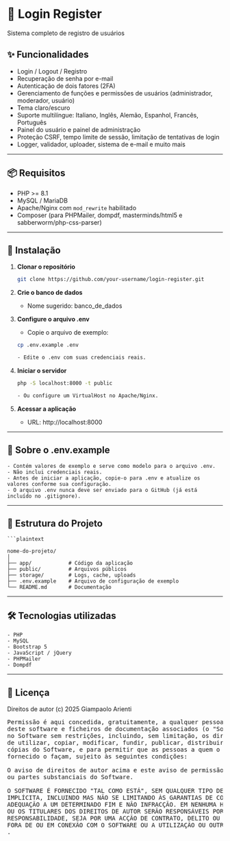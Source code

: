 # 📌 Login Register

Sistema completo de registro de usuários

## ✨ Funcionalidades

- Login / Logout / Registro
- Recuperação de senha por e-mail
- Autenticação de dois fatores (2FA)
- Gerenciamento de funções e permissões de usuários (administrador, moderador, usuário)
- Tema claro/escuro
- Suporte multilíngue: Italiano, Inglês, Alemão, Espanhol, Francês, Português
- Painel do usuário e painel de administração
- Proteção CSRF, tempo limite de sessão, limitação de tentativas de login
- Logger, validador, uploader, sistema de e-mail e muito mais

---

## 📦 Requisitos

- PHP >= 8.1
- MySQL / MariaDB
- Apache/Nginx com `mod_rewrite` habilitado
- Composer (para PHPMailer, dompdf, masterminds/html5 e sabberworm/php-css-parser)

---

## 🚀 Instalação

1. **Clonar o repositório**

   ```bash
   git clone https://github.com/your-username/login-register.git

2. **Crie o banco de dados**

	- Nome sugerido: banco_de_dados
	
3. **Configure o arquivo .env**

	- Copie o arquivo de exemplo:
	
	```bash
	cp .env.example .env
	
	- Edite o .env com suas credenciais reais.
	
4. **Iniciar o servidor**
	
	```bash
	php -S localhost:8000 -t public
	
	- Ou configure um VirtualHost no Apache/Nginx.
	
5. **Acessar a aplicação**
	
	- URL: http://localhost:8000
	
---

## 📄 Sobre o .env.example
	- Contém valores de exemplo e serve como modelo para o arquivo .env.
	- Não inclui credenciais reais.
	- Antes de iniciar a aplicação, copie-o para .env e atualize os valores conforme sua configuração.
	- O arquivo .env nunca deve ser enviado para o GitHub (já está incluído no .gitignore).
	
---

## 📄 Estrutura do Projeto

	```plaintext
	
	nome-do-projeto/
	│
	├── app/            # Código da aplicação
	├── public/         # Arquivos públicos
	├── storage/        # Logs, cache, uploads
	├── .env.example    # Arquivo de configuração de exemplo
	└── README.md       # Documentação

---

## 🛠 Tecnologias utilizadas

	- PHP
	- MySQL
	- Bootstrap 5
	- JavaScript / jQuery
	- PHPMailer
	- Dompdf

---

## 🧾 Licença

Direitos de autor (c) 2025 Giampaolo Arienti

<pre>Permissão é aqui concedida, gratuitamente, a qualquer pessoa que obtenha uma cópia
deste software e ficheiros de documentação associados (o "Software"), para negociar
no Software sem restrições, incluindo, sem limitação, os direitos
de utilizar, copiar, modificar, fundir, publicar, distribuir, sublicenciar e/ou vender
cópias do Software, e para permitir que as pessoas a quem o Software é
fornecido o façam, sujeito às seguintes condições:

O aviso de direitos de autor acima e este aviso de permissão devem ser incluídos em todas as cópias
ou partes substanciais do Software.

O SOFTWARE É FORNECIDO "TAL COMO ESTÁ", SEM QUALQUER TIPO DE GARANTIA, EXPRESSA OU
IMPLÍCITA, INCLUINDO MAS NÃO SE LIMITANDO ÀS GARANTIAS DE COMERCIALIZAÇÃO,
ADEQUAÇÃO A UM DETERMINADO FIM E NÃO INFRACÇÃO. EM NENHUMA HIPÓTESE OS AUTORES DE
OU OS TITULARES DOS DIREITOS DE AUTOR SERÃO RESPONSÁVEIS POR QUALQUER RECLAMAÇÃO, DANOS OU OUTRA
RESPONSABILIDADE, SEJA POR UMA ACÇÃO DE CONTRATO, DELITO OU DE OUTRA FORMA, DECORRENTE DE,
FORA DE OU EM CONEXÃO COM O SOFTWARE OU A UTILIZAÇÃO OU OUTRAS ACTIVIDADES NO SOFTWARE
.